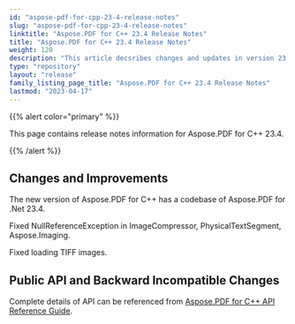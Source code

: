 ```yaml
---
id: "aspose-pdf-for-cpp-23-4-release-notes"
slug: "aspose-pdf-for-cpp-23-4-release-notes"
linktitle: "Aspose.PDF for C++ 23.4 Release Notes"
title: "Aspose.PDF for C++ 23.4 Release Notes"
weight: 120
description: "This article decsribes changes and updates in version 23.4 of Aspose.PDF for C++ library"
type: "repository"
layout: "release"
family_listing_page_title: "Aspose.PDF for C++ 23.4 Release Notes"
lastmod: "2023-04-17"
---
```


{{% alert color="primary" %}}

This page contains release notes information for Aspose.PDF for C++ 23.4.

{{% /alert %}}

## Changes and Improvements

The new version of Aspose.PDF for C++ has a codebase of Aspose.PDF for .Net 23.4.

Fixed NullReferenceException in ImageCompressor, PhysicalTextSegment, Aspose.Imaging.

Fixed loading TIFF images.

## Public API and Backward Incompatible Changes

Complete details of API can be referenced from [Aspose.PDF for C++ API Reference Guide](https://reference.aspose.com/pdf/cpp).

